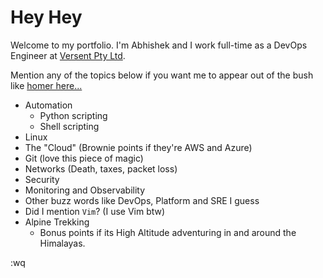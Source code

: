 # Hey Hey
Welcome to my portfolio. I'm Abhishek and I work full-time as a DevOps Engineer at [Versent Pty Ltd](https://versent.com.au/).

Mention any of the topics below if you want me to appear out of the bush like [homer here...](https://imgur.com/gallery/Pu8EvaA)

- Automation
    - Python scripting
    - Shell scripting
- Linux
- The "Cloud" (Brownie points if they're AWS and Azure)
- Git (love this piece of magic)
- Networks (Death, taxes, packet loss)
- Security
- Monitoring and Observability
- Other buzz words like DevOps, Platform and SRE I guess
- Did I mention `Vim`? (I use Vim btw)
- Alpine Trekking
    - Bonus points if its High Altitude adventuring in and around the Himalayas.

:wq

